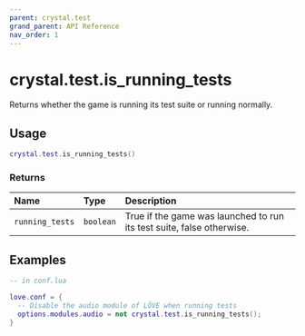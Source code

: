 ```yaml
---
parent: crystal.test
grand_parent: API Reference
nav_order: 1
---
```


# crystal.test.is_running_tests

Returns whether the game is running its test suite or running normally.

## Usage

```lua
crystal.test.is_running_tests()
```

### Returns

| Name            | Type      | Description                                                           |
| :-------------- | :-------- | :-------------------------------------------------------------------- |
| `running_tests` | `boolean` | True if the game was launched to run its test suite, false otherwise. |

## Examples

```lua
-- in conf.lua

love.conf = {
  -- Disable the audio module of LÖVE when running tests
  options.modules.audio = not crystal.test.is_running_tests();
}
```
